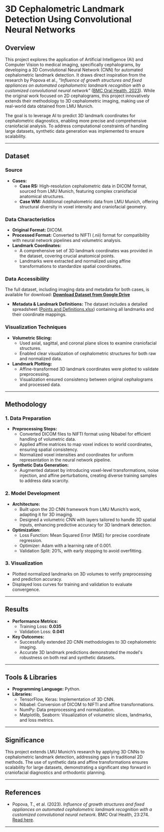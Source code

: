 # **3D Cephalometric Landmark Detection Using Convolutional Neural Networks**

## **Overview**
This project explores the application of Artificial Intelligence (AI) and Computer Vision to medical imaging, specifically cephalograms, by developing a 3D Convolutional Neural Network (CNN) for automated cephalometric landmark detection. It draws direct inspiration from the research by Popova et al., *"Influence of growth structures and fixed appliances on automated cephalometric landmark recognition with a customized convolutional neural network"* ([BMC Oral Health, 2023](https://bmcoralhealth.biomedcentral.com/articles/10.1186/s12903-023-02984-2)). While the original work focused on 2D cephalograms, this project innovatively extends their methodology to 3D cephalometric imaging, making use of real-world data obtained from LMU Munich.

The goal is to leverage AI to predict 3D landmark coordinates for cephalometric diagnostics, enabling more precise and comprehensive craniofacial analysis. To address computational constraints of handling large datasets, synthetic data generation was implemented to ensure scalability.

---

## **Dataset**
### **Source**
- **Cases:**
  - **Case RS:** High-resolution cephalometric data in DICOM format, sourced from LMU Munich, featuring complex craniofacial anatomical structures.
  - **Case WM:** Additional cephalometric data from LMU Munich, offering structural diversity in voxel intensity and craniofacial geometry.

### **Data Characteristics**
- **Original Format:** DICOM.
- **Processed Format:** Converted to NIFTI (.nii) format for compatibility with neural network pipelines and volumetric analysis.
- **Landmark Coordinates:**
  - A comprehensive set of 3D landmark coordinates was provided in the dataset, covering crucial anatomical points.
  - Landmarks were extracted and normalized using affine transformations to standardize spatial coordinates.

### **Data Accessibility**
The full dataset, including imaging data and metadata for both cases, is available for download:
[**Download Dataset from Google Drive**](https://drive.google.com/file/d/1nzL5kq3zJOWxI4H77nyz3gzKbe4AXWXw/view?usp=sharing)

- **Metadata & Landmark Definitions:** The dataset includes a detailed spreadsheet ([Points and Definitions.xlsx](./Points%20and%20definitions.xlsx)) containing all landmarks and their coordinate mappings.

### **Visualization Techniques**
- **Volumetric Slicing:**
  - Used axial, sagittal, and coronal plane slices to examine craniofacial structures.
  - Enabled clear visualization of cephalometric structures for both raw and normalized data.
- **Landmark Plotting:**
  - Affine-transformed 3D landmark coordinates were plotted to validate preprocessing.
  - Visualization ensured consistency between original cephalograms and processed data.

---

## **Methodology**
### **1. Data Preparation**
- **Preprocessing Steps:**
  - Converted DICOM files to NIFTI format using Nibabel for efficient handling of volumetric data.
  - Applied affine matrices to map voxel indices to world coordinates, ensuring spatial consistency.
  - Normalized voxel intensities and coordinates for uniform representation in the neural network pipeline.
- **Synthetic Data Generation:**
  - Augmented dataset by introducing voxel-level transformations, noise injection, and affine perturbations, creating diverse training samples to address data scarcity.

### **2. Model Development**
- **Architecture:**
  - Built upon the 2D CNN framework from LMU Munich’s work, adapting it for 3D imaging.
  - Designed a volumetric CNN with layers tailored to handle 3D spatial inputs, enhancing predictive accuracy for 3D landmark detection.
- **Optimization:**
  - Loss Function: Mean Squared Error (MSE) for precise coordinate regression.
  - Optimizer: Adam with a learning rate of 0.001.
  - Validation Split: 20%, with early stopping to avoid overfitting.

### **3. Visualization**
- Plotted normalized landmarks on 3D volumes to verify preprocessing and prediction accuracy.
- Displayed loss curves for training and validation to evaluate convergence.

---

## **Results**
- **Performance Metrics:**
  - Training Loss: **0.035**
  - Validation Loss: **0.041**
- **Key Outcomes:**
  - Successfully extended 2D CNN methodologies to 3D cephalometric imaging.
  - Accurate 3D landmark predictions demonstrated the model's robustness on both real and synthetic datasets.

---

## **Tools & Libraries**
- **Programming Language:** Python.
- **Libraries:**
  - TensorFlow, Keras: Implementation of 3D CNN.
  - Nibabel: Conversion of DICOM to NIFTI and affine transformations.
  - NumPy: Data preprocessing and normalization.
  - Matplotlib, Seaborn: Visualization of volumetric slices, landmarks, and loss metrics.

---

## **Significance**
This project extends LMU Munich’s research by applying 3D CNNs to cephalometric landmark detection, addressing gaps in traditional 2D methods. The use of synthetic data and affine transformations ensures scalability for large datasets, demonstrating a significant step forward in craniofacial diagnostics and orthodontic planning.

---

## **References**
- Popova, T., et al. (2023). *Influence of growth structures and fixed appliances on automated cephalometric landmark recognition with a customized convolutional neural network*. BMC Oral Health, 23:274. [Read here](https://bmcoralhealth.biomedcentral.com/articles/10.1186/s12903-023-02984-2).

---



